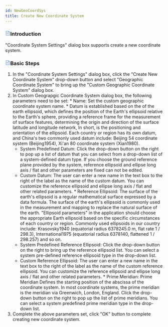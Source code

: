 ```yaml
---
id: NewGeoCoordSys
title: Create New Coordinate System
---
```

### ![](../../img/read.gif)Introduction

"Coordinate System Settings" dialog box supports create a new coordinate system.

### ![](../../img/read.gif)Basic Steps

  1. In the "Coordinate System Settings" dialog box, click the "Create New Coordinate System" drop-down button and select "Geographic Coordinate System" to bring up the "Custom Geographic Coordinate System" dialog box.
  2. In  Custom Geograpgic Coordinate System dialog box, the following parameters need to be set:
    * Name: Set the custom geographic coordinate system name.
    * Datum is established based on the of the earth ellipsoid, which defines the position of the Earth's ellipsoid relative to the Earth's sphere, providing a reference frame for the measurement of surface features, determining the origin and direction of the surface latitude and longitude network, In short, is the positioning and orientation of the ellipsoid. Each country or region has its own datum, and China's two commonly used datum include: Beijing 54 coordinate system (Beijing1954), Xi'an 80 coordinate system (Xian1980).
      * System Predefined Datum: Click the drop-down button on the right to pop up a list of datum that you can select from a drop-down list of a system-defined datum type. If you choose the ground reference plane provided by the system, reference ellipsoid and ellipse long axis / flat and other parameters are fixed can not be edited.
      * Custom Datum: The user can enter a new name in the text box to the right of the label as the name of the custom datum. You can customize the reference ellipsoid and ellipse long axis / flat and other related parameters.
    * Reference Ellipsoid: The surface of the earth's ellipsoid is a regular mathematical surface expressed by a data formula. The surface of the earth's ellipsoid is commonly used in the measurement and mapping to replace the natural surface of the earth. "Ellipsoid parameters" in the application should choose the appropriate Earth ellipsoid based on the specific circumstances of each country or region. Commonly used ellipsoids in our country include: Krasovsky1940 (equatorial radius 6378245.0 m, flat rate 1 / 298.3), International1975 (equatorial radius 6378140, flattened 1 / 298.257) and so on.
      * System Predefined Reference Ellipsoid: Click the drop-down button on the right to bring up the reference ellipsoid list. You can select a system pre-defined reference ellipsoid type in the drop-down list.
      * Custom Reference Ellipsoid: The user can enter a new name in the text box to the right of the label as the name of the custom reference ellipsoid. You can customize the reference ellipsoid and ellipse long axis / flat and other related parameters.
    * Prime Meridian: Prime Meridian Defines the starting position of the abscissa of the coordinate system. In most coordinate systems, the prime meridian is the meridian via Greenwich, London, England. Click the drop-down button on the right to pop up the list of prime meridians. You can select a system predefined prime meridian type in the drop-down list.
  3. Complete the above parameters set, click "OK" button to complete creating new coordinate system.


